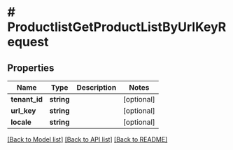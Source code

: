 # # ProductlistGetProductListByUrlKeyRequest


## Properties


Name | Type | Description | Notes
------------ | ------------- | ------------- | -------------
**tenant_id**| **string** |   | [optional]
**url_key**| **string** |   | [optional]
**locale**| **string** |   | [optional]


[[Back to Model list]](../../README.md#models) [[Back to API list]](../../README.md#endpoints) [[Back to README]](../../README.md)